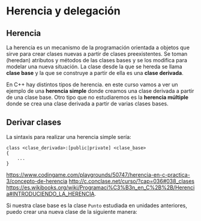 # Herencia y delegación

## Herencia

La herencia es un mecanismo de la programación orientada a objetos que sirve para crear clases nuevas a partir de clases preexistentes. Se toman (heredan) atributos y métodos de las clases bases y se los modifica para modelar una nueva situación.
La clase desde la que se hereda se llama **clase base** y la que se construye a partir de ella es una **clase derivada**.

En C++ hay distintos tipos de herencia. en este curso vamos a ver un ejemplo de una **herencia simple** donde creamos una clase derivada a partir de una clase base. Otro tipo que no estudiaremos es la **herencia múltiple** donde se crea una clase derivada a partir de varias clases bases.

## Derivar clases

La sintaxis para realizar una herencia simple sería:

    class <clase_derivada>:[public|private] <clase_base> 
    {
        ...
    }




https://www.codingame.com/playgrounds/50747/herencia-en-c-practica-3/concepto-de-herencia
http://c.conclase.net/curso/?cap=036#038_clases
https://es.wikibooks.org/wiki/Programaci%C3%B3n_en_C%2B%2B/Herencia#INTRODUCIENDO_LA_HERENCIA.



Si nuestra clase base es la clase `Punto` estudiada en unidades anteriores, puedo crear una nueva clase de la siguiente manera:

